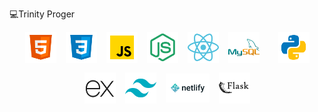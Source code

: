 💻Trinity Proger

<div style="display: flex; justify-content: center; gap: 15px; flex-wrap: wrap;">

  <img src="html5.svg.svg" alt="HTML5" style="width: 50px; height: 50px; object-fit: contain;">
  <img src="css3.svg.svg" alt="CSS3" style="width: 50px; height: 50px; object-fit: contain;">
  <img src="javascript.svg.svg" alt="JavaScript" style="width: 50px; height: 50px; object-fit: contain;">
  <img src="node-js.svg" alt="Node.JS" style="width: 50px; height: 50px; object-fit: contain;">
  <img src="react.png" alt="React" style="width: 50px; height: 50px; object-fit: contain;">
  <img src="sql.png" alt="MySQL" style="width: 50px; height: 50px; object-fit: contain;"> <br>
  <img src="p.png" alt="Python" style="width: 50px; height: 50px; object-fit: contain;">
   <img src="exp.png" alt="express" style="width: 50px; height: 50px; object-fit: contain; background-color: white">
   <img src="tail.png" alt="tailwindcss" style="width: 50px; height: 50px; object-fit: contain;">
   <img src="netlify.png" alt="tailwindcss" style="width: 70px; height: 50px; object-fit: contain;">
   <img src="flask.png" alt="tailwindcss" style="width: 50px; height: 50px; object-fit: contain;">

</div>
